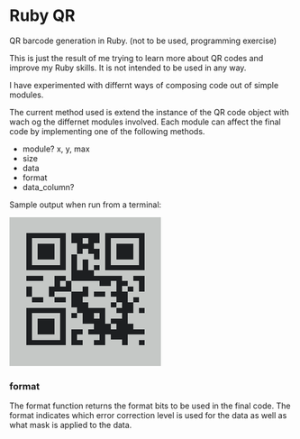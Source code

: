 Ruby QR
=======

QR barcode generation in Ruby. (not to be used, programming exercise)

This is just the result of me trying to learn more about QR codes and improve my Ruby skills. It is not intended to be used in any way.

I have experimented with differnt ways of composing code out of simple modules.

The current method used is extend the instance of the QR code object with wach og the differnet modules involved. Each module can affect the final code by implementing one of the following methods.
 * module? x, y, max
 * size
 * data
 * format
 * data_column?

Sample output when run from a terminal:

![Sample](http://github.com/trevorpower/ruby-qr/raw/master/sample.png)

### format
The format function returns the format bits to be used in the final code. The format indicates which error correction level is used for the data as well as what mask is applied to the data.